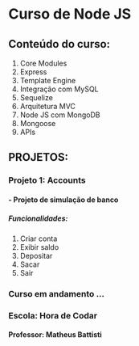 <h1>Curso de Node JS</h1>

<h2>Conteúdo do curso:</h2>

<ol>
    <li>Core Modules</li>
    <li>Express</li>
    <li>Template Engine</li>
    <li>Integração com MySQL</li>
    <li>Sequelize</li>
    <li>Arquitetura MVC</li>
    <li>Node JS com MongoDB</li>
    <li>Mongoose</li>
    <li>APIs</li>
</ol>

<h2>PROJETOS:</h2>

<h3>Projeto 1: Accounts</h3>

<h4>- Projeto de simulação de banco</h4>

<h5>Funcionalidades:</h5>

<ol>
    <li>Criar conta</li>
    <li>Exibir saldo</li>
    <li>Depositar</li>
    <li>Sacar</li>
    <li>Sair</li>
</ol>

<h3>Curso em andamento ...</h3>


<h3>Escola: Hora de Codar</h3>
<h4>Professor: Matheus Battisti</h4>
